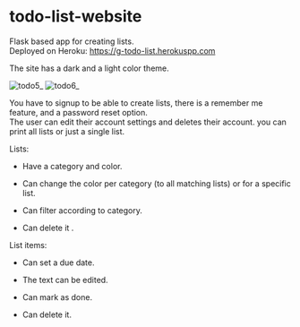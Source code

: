 # todo-list-website
Flask based app for creating lists.  
Deployed on Heroku: https://g-todo-list.herokuspp.com

The site has a dark and a light color theme. 

![todo5_](https://user-images.githubusercontent.com/94202654/162575412-8bb2e957-ce6d-493e-a0fe-fd55f12fb089.png)
![todo6_](https://user-images.githubusercontent.com/94202654/162575414-f6ec8beb-ff8c-4eac-b3bf-ffe68a61e2be.png)

You have to signup to be able to create lists, there is a remember me feature, and a password reset option.  
The user can edit their account settings and deletes their account.
you can print all lists or just a single list.

Lists:
  * Have a category and color.

  * Can change the color per category (to all matching lists) or for a specific list.

  * Can filter according to category.

  * Can delete it .

List items:

  * Can set a due date.

  * The text can be edited.

  * Can mark as done.

  * Can delete it.
